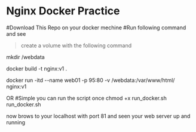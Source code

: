 # Nginx Docker Practice 
#Download This Repo on your docker mechine 
#Run following command and see 

> create a volume with the following command 


mkdir /webdata


docker build -t nginx:v1 .


docker run -itd --name web01 -p 95:80 -v /webdata:/var/www/html/ nginx:v1

OR 
#Simple you can run the script once
chmod +x run_docker.sh
run_docker.sh

now brows to your localhost with port 81 and seen your web server up and running

